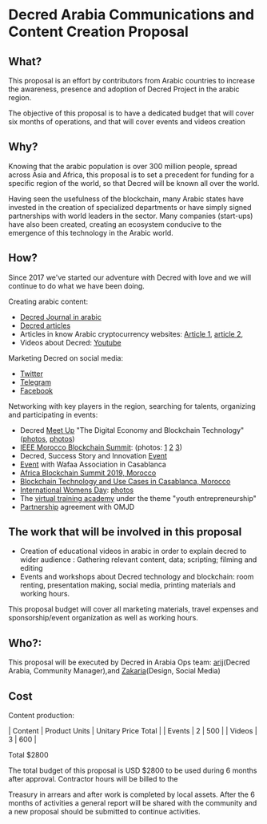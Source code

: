 # Decred Arabia Communications and Content Creation Proposal

## What?

This proposal is an effort by contributors from Arabic countries to increase the awareness, presence and adoption of Decred Project in the arabic region.

The objective of this proposal is to have a dedicated budget that will cover six months of operations, and that will cover events and videos creation
## Why?

Knowing that the arabic population is over 300 million people, spread across Asia and Africa, this proposal is to set a precedent for funding for a specific region of the world, so that Decred will be known all over the world.

Having seen the usefulness of the blockchain, many Arabic states have invested in the creation of specialized departments or have simply signed partnerships with world leaders in the sector. Many companies (start-ups) have also been created, creating an ecosystem conducive to the emergence of this technology in the Arabic world.

## How?

Since 2017 we've started our adventure with Decred with love and we will continue to do what we have been doing.

Creating arabic content:

* [Decred Journal in arabic](https://insaf01.github.io/decred-journal-ar/)
* [Decred articles](https://insaf01.github.io/decred-arabic/)
* Articles in know Arabic cryptocurrency websites: [Article 1](https://www.satoshiat.com/%d9%85%d8%b4%d8%b1%d9%88%d8%b9-%d8%b9%d9%85%d9%84%d8%a9-decred-%d8%a8%d8%b1%d9%85%d8%b2%d9%87%d8%a7-dcr/), [article 2](https://www.satoshiat.com/%d8%a7%d9%84%d8%af%d9%8a%d9%83%d8%b1%d9%8a%d8%af-%d9%85%d9%86-%d8%a3%d9%8a%d9%86-%d8%a8%d8%af%d8%a3%d8%aa%d8%9f/), 
* Videos about Decred: [Youtube](https://www.youtube.com/channel/UCCtB2BfsA2VdT0FJXpsYICA)

Marketing Decred on social media:

* [Twitter](https://twitter.com/DecredArabia)
* [Telegram](https://t.me/decredarabia)
* [Facebook](https://www.facebook.com/DecredArabia)

Networking with key players in the region, searching for talents, organizing and participating in events:

* Decred [Meet Up](https://www.facebook.com/events/241045786567334/) "The Digital Economy and Blockchain Technology" ([photos](https://twitter.com/in_insaf/status/1056252398476423168), [photos](https://www.facebook.com/permalink.php?story_fbid=1884165438286394&id=1836611206375151))
* [IEEE Morocco Blockchain Summit](http://blockchainsummit.ma/): (photos: [1](https://twitter.com/DecredArabia/status/1121011670808240128) [2](https://twitter.com/DecredArabia/status/1121160292333965313) [3](https://twitter.com/DecredArabia/status/1121695331253673984))
* Decred, Success Story and Innovation [Event](https://github.com/decredcommunity/events/blob/master/reports/20190921-decred-meetup-casablanca-morocco.md)
* [Event](https://github.com/decredcommunity/events/blob/master/reports/20191020-wafaa-casablanca-morocco.md) with Wafaa Association in Casablanca
* [Africa Blockchain Summit 2019, Morocco](https://github.com/decredcommunity/events/blob/master/reports/20191121-africa-blockchain-summit-rabat-morocco.md)
* [Blockchain Technology and Use Cases in Casablanca, Morocco](https://github.com/decredcommunity/events/blob/master/reports/20200124-blockchain-technology-and-use-cases-casablanca-morocco.md)
* [International Womens Day](https://www.meetup.com/fr-FR/GDGCasablanca/events/268661463/): [photos](https://www.flickr.com/photos/187387360@N04/albums/72157713440754483)
* The [virtual training academy](https://github.com/decredcommunity/events/blob/master/reports/20200708-virtual-training-academy-internet.md) under the theme "youth entrepreneurship"
* [Partnership](https://decredcommunity.github.io/events/index/20201128.1) agreement with OMJD

## The work that will be involved in this proposal

* Creation of educational videos in arabic in order to explain decred to wider audience : Gathering relevant content, data; scripting; filming and editing
* Events and workshops about Decred technology and blockchain: room renting, presentation making, social media, printing materials and working hours.


This proposal budget will cover all marketing materials, travel expenses and sponsorship/event organization as well as working hours.

## Who?: 

This proposal will be executed by Decred in Arabia Ops team: [arij](https://twitter.com/in_insaf)(Decred Arabia, Community Manager),and [Zakaria](https://twitter.com/aithzakaria1)(Design, Social Media)

## Cost

Content production:

 | Content                      | Product Units | Unitary Price Total  |
 | Events                       |      2        |      500             |
 | Videos                       |      3        |      600             |
 

Total			$2800

The total budget of this proposal is USD $2800 to be used during 6 months after approval. Contractor hours will be billed to the 

Treasury in arrears and after work is completed by local assets. After the 6 months of activities a general report will be shared with the community and a new proposal should be submitted to continue activities.
